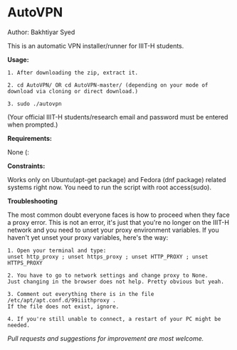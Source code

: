 # AutoVPN
Author: Bakhtiyar Syed

This is an automatic VPN installer/runner for IIIT-H students.


**Usage:**
```
1. After downloading the zip, extract it.

2. cd AutoVPN/ OR cd AutoVPN-master/ (depending on your mode of download via cloning or direct download.)

3. sudo ./autovpn
```

(Your official IIIT-H students/research email and password must be entered when prompted.)

**Requirements:**
>
None (:

**Constraints:**
>
Works only on Ubuntu(apt-get package) and Fedora (dnf package) related systems right now.
You need to run the script with root access(sudo).

**Troubleshooting**
>
The most common doubt everyone faces is how to proceed when they face a proxy error. This is not an error, it's just that you're no longer on the IIIT-H network and you need to unset your proxy environment variables. 
If you haven't yet unset your proxy variables, here's the way:

```
1. Open your terminal and type:
unset http_proxy ; unset https_proxy ; unset HTTP_PROXY ; unset HTTPS_PROXY

2. You have to go to network settings and change proxy to None. 
Just changing in the browser does not help. Pretty obvious but yeah. 

3. Comment out everything there is in the file /etc/apt/apt.conf.d/99iiithproxy .
If the file does not exist, ignore.

4. If you're still unable to connect, a restart of your PC might be needed.
```



*Pull requests and suggestions for improvement are most welcome.*



